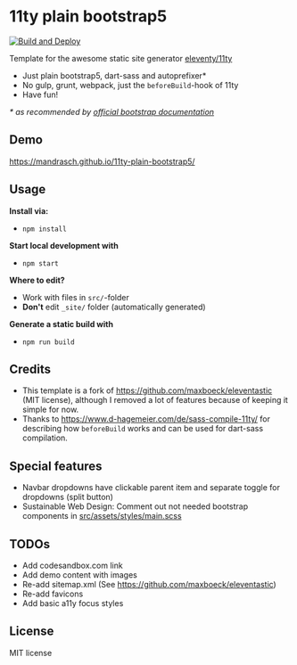 # 11ty plain bootstrap5

[![Build and Deploy](https://github.com/mandrasch/11ty-plain-bootstrap5/actions/workflows/build-deploy.yaml/badge.svg)](https://github.com/mandrasch/11ty-plain-bootstrap5/actions/workflows/build-deploy.yaml)

Template for the awesome static site generator [eleventy/11ty](https://www.11ty.dev/)

- Just plain bootstrap5, dart-sass and autoprefixer*
- No gulp, grunt, webpack, just the `beforeBuild`-hook of 11ty
- Have fun!

*\* as recommended by [official bootstrap documentation](https://getbootstrap.com/docs/5.0/getting-started/download/#source-files)*

## Demo

https://mandrasch.github.io/11ty-plain-bootstrap5/

## Usage

**Install via:**

- `npm install`

**Start local development with**

- `npm start`

**Where to edit?**

- Work with files in `src/`-folder
- **Don't** edit `_site/` folder (automatically generated)

**Generate a static build with**

- `npm run build`

## Credits

- This template is a fork of https://github.com/maxboeck/eleventastic (MIT license), although I removed a lot of features because of keeping it simple for now.
- Thanks to https://www.d-hagemeier.com/de/sass-compile-11ty/ for describing how `beforeBuild` works and can be used for dart-sass compilation.

## Special features

- Navbar dropdowns have clickable parent item and separate toggle for dropdowns (split button)
- Sustainable Web Design: Comment out not needed bootstrap components in [src/assets/styles/main.scss](https://github.com/mandrasch/11ty-plain-bootstrap5/blob/main/src/assets/styles/main.scss)

## TODOs

- Add codesandbox.com link
- Add demo content with images
- Re-add sitemap.xml (See https://github.com/maxboeck/eleventastic)
- Re-add favicons
- Add basic a11y focus styles

## License

MIT license

